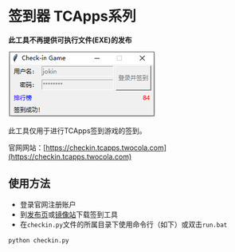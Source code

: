 # 签到器 TCApps系列

**此工具不再提供可执行文件(EXE)的发布**

![UI](./ui.png)

此工具仅用于进行TCApps签到游戏的签到。

官网网站：[https://checkin.tcapps.twocola.com](https://checkin.tcapps.twocola.com)

## 使用方法

- 登录官网注册账户
- 到[发布页](https://github.com/jokin1999/tcapps-checkin/releases)或[镜像站](https://appsmirror.twocola.com/)下载签到工具
- 在`checkin.py`文件的所属目录下使用命令行（如下）或双击`run.bat`
```python
python checkin.py
```
